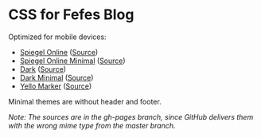 CSS for Fefes Blog
==================

Optimized for mobile devices:

* [Spiegel Online](https://blog.fefe.de/?css=https://lastzero.github.io/fefe-css/spon.css) ([Source](https://lastzero.github.io/fefe-css/spon.css))
* [Spiegel Online Minimal](https://blog.fefe.de/?css=https://lastzero.github.io/fefe-css/spon-minimal.css) ([Source](https://lastzero.github.io/fefe-css/spon-minimal.css))
* [Dark](https://blog.fefe.de/?css=https://lastzero.github.io/fefe-css/dark.css) ([Source](https://lastzero.github.io/fefe-css/dark.css))
* [Dark Minimal](https://blog.fefe.de/?css=https://lastzero.github.io/fefe-css/dark-minimal.css) ([Source](https://lastzero.github.io/fefe-css/dark-minimal.css))
* [Yello Marker](https://blog.fefe.de/?css=https://lastzero.github.io/fefe-css/yellow-marker.css) ([Source](https://lastzero.github.io/fefe-css/yellow-marker.css))

Minimal themes are without header and footer.

*Note: The sources are in the gh-pages branch, since GitHub delivers them with the wrong mime type from the master branch.*
